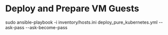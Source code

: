 # Deploy and Prepare VM Guests
sudo ansible-playbook -i inventory/hosts.ini deploy_pure_kubernetes.yml --ask-pass --ask-become-pass


